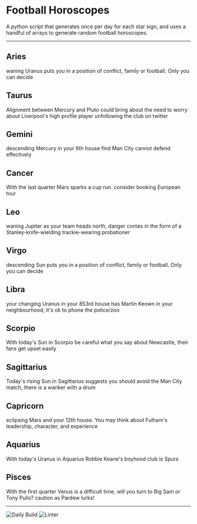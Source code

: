 # Football Horoscopes

A python script that generates once per day for each star sign, and uses a handful of arrays to generate random football horoscopes.

---

<!-- horoscopes_item starts -->
<h2>Aries</h2><p>waning Uranus puts you in a position of conflict, family or football. Only you can decide</p><h2>Taurus</h2><p>Alignment between Mercury and Pluto could bring about the need to worry about Liverpool's high profile player unfollowing the club on twitter</p><h2>Gemini</h2><p>descending Mercury in your 6th house find Man City cannot defend effectively</p><h2>Cancer</h2><p>With the last quarter Mars sparks a cup run. consider booking European tour</p><h2>Leo</h2><p>waning Jupiter as your team heads north, danger comes in the form of a Stanley-knife-wielding trackie-wearing probationer</p><h2>Virgo</h2><p>descending Sun puts you in a position of conflict, family or football. Only you can decide</p><h2>Libra</h2><p>your changing Uranus in your 853rd house has Martin Keown in your neighbourhood, it's ok to phone the police/zoo</p><h2>Scorpio</h2><p>With today's Sun in Scorpio be careful what you say about Newcastle, their fans get upset easily</p><h2>Sagittarius</h2><p>Today's rising Sun in Sagittarius suggests you should avoid the Man City match, there is a wanker with a drum</p><h2>Capricorn</h2><p>eclipsing Mars and your 12th house. You may think about Fulham's leadership, character, and experience</p><h2>Aquarius</h2><p>With today's Uranus in Aquarius Robbie Keane's boyhood club is Spurs</p><h2>Pisces</h2><p>With the first quarter Venus is a difficult time, will you turn to Big Sam or Tony Pulis? caution as Pardew lurks!</p>
<!-- horoscopes_item ends -->

---

![Daily Build](https://github.com/MatBenfield/horofootball.thechels.uk/workflows/Daily%20Build/badge.svg) ![Linter](https://github.com/MatBenfield/horofootball.thechels.uk/workflows/Linter/badge.svg)
